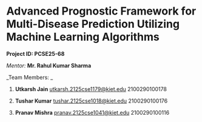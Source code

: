 # Advanced Prognostic Framework for Multi-Disease Prediction Utilizing Machine Learning Algorithms
**Project ID: PCSE25-68**

_Mentor:_ **Mr. Rahul Kumar Sharma**

_Team Members: _

1) **Utkarsh Jain**
   utkarsh.2125cse1179@kiet.edu
   2100290100178
   
3) **Tushar Kumar**
   tushar.2125cse1018@kiet.edu
   2100290100176
   
5) **Pranav Mishra**
   pranav.2125cse1041@kiet.edu
   2100290100116

